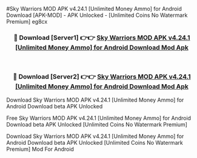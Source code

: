#Sky Warriors MOD APK v4.24.1 [Unlimited Money Ammo] for Android Download [APK-MOD] - APK Unlocked - [Unlimited Coins No Watermark Premium] eg8cx



<div align="center">

<h3>🔴 Download [Server1] 👉👉 <a href="https://momento.my/?title=Sky_Warriors_MOD_APK_v4.24.1_[Unlimited_Money_Ammo]_for_Android_Download">Sky Warriors MOD APK v4.24.1 [Unlimited Money Ammo] for Android Download Mod Apk</a></h3><br>

<h3>🔴 Download [Server2] 👉👉 <a href="https://momento.my/?title=Sky_Warriors_MOD_APK_v4.24.1_[Unlimited_Money_Ammo]_for_Android_Download">Sky Warriors MOD APK v4.24.1 [Unlimited Money Ammo] for Android Download Mod Apk</a></h3>
</div>



Download Sky Warriors MOD APK v4.24.1 [Unlimited Money Ammo] for Android Download beta APK Unlocked

Free Sky Warriors MOD APK v4.24.1 [Unlimited Money Ammo] for Android Download beta APK Unlocked [Unlimited Coins No Watermark Premium]

Download Sky Warriors MOD APK v4.24.1 [Unlimited Money Ammo] for Android Download beta APK Unlocked [Unlimited Coins No Watermark Premium] Mod For Android
